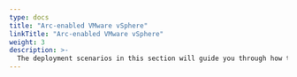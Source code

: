 ```yaml
---
type: docs
title: "Arc-enabled VMware vSphere"
linkTitle: "Arc-enabled VMware vSphere"
weight: 3
description: >-
  The deployment scenarios in this section will guide you through how to manage VMware vSphere resources with Azure Arc.
---
```

